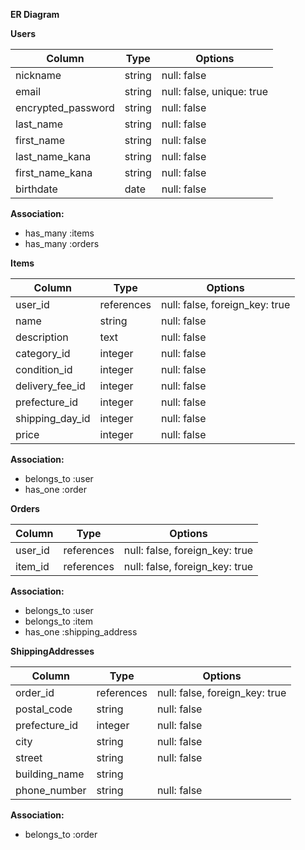 **ER Diagram**

**Users**

| Column             | Type      | Options                   |
| ------------------ | --------- | ------------------------- |
| nickname           | string    | null: false               |
| email              | string    | null: false, unique: true |
| encrypted_password | string    | null: false               |
| last_name          | string    | null: false               |
| first_name         | string    | null: false               |
| last_name_kana     | string    | null: false               |
| first_name_kana    | string    | null: false               |
| birthdate          | date      | null: false               |

**Association:**
- has_many :items
- has_many :orders

**Items**

| Column             | Type      | Options                   |
| ------------------ | --------- | ------------------------- |
| user_id               | references| null: false, foreign_key: true|
| name               | string    | null: false               |
| description        | text      | null: false               |
| category_id        | integer   | null: false               |
| condition_id       | integer   | null: false               |
| delivery_fee_id    | integer   | null: false               |
| prefecture_id      | integer   | null: false               |
| shipping_day_id    | integer   | null: false               |
| price              | integer   | null: false               |

**Association:**
- belongs_to :user
- has_one :order

**Orders**

| Column             | Type      | Options                   |
| ------------------ | --------- | ------------------------- |
| user_id               | references| null: false, foreign_key: true|
| item_id               | references| null: false, foreign_key: true|

**Association:**
- belongs_to :user
- belongs_to :item
- has_one :shipping_address

**ShippingAddresses**

| Column             | Type      | Options                   |
| ------------------ | --------- | ------------------------- |
| order_id              | references| null: false, foreign_key: true|
| postal_code        | string    | null: false               |
| prefecture_id      | integer   | null: false               |
| city               | string    | null: false               |
| street             | string    | null: false               |
| building_name      | string    |                           |
| phone_number       | string    | null: false               |

**Association:**
- belongs_to :order